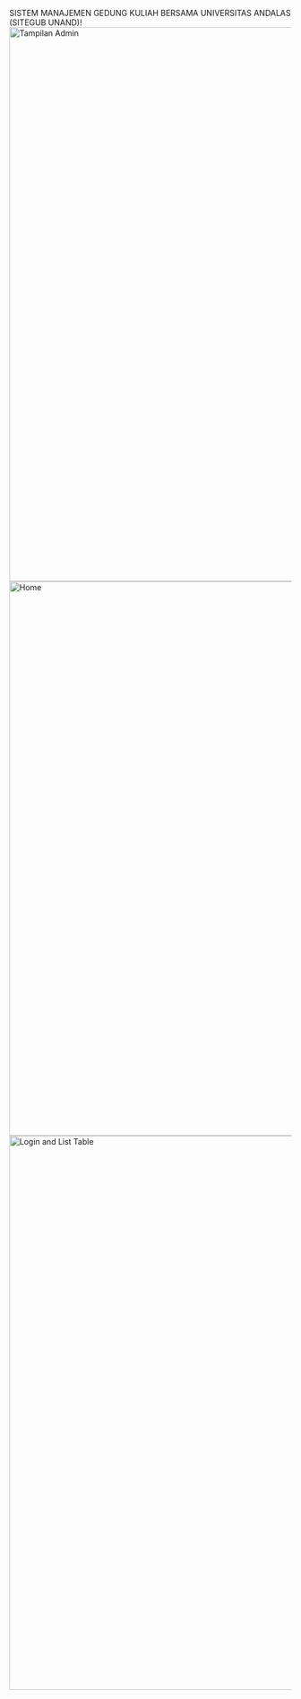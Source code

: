 SISTEM MANAJEMEN GEDUNG KULIAH BERSAMA UNIVERSITAS ANDALAS (SITEGUB UNAND)!
<img width="1915" height="987" alt="Tampilan Admin" src="https://github.com/user-attachments/assets/8fe5915b-cea8-4f5e-8ad4-3a3f7601f28b" />
<img width="1915" height="987" alt="Home" src="https://github.com/user-attachments/assets/8f88297b-f15e-4bcc-b046-db7dd9d27500" />
<img width="1915" height="987" alt="Login and List Table" src="https://github.com/user-attachments/assets/32e6f21c-d4bd-4bd6-b736-e867417beb51" />
